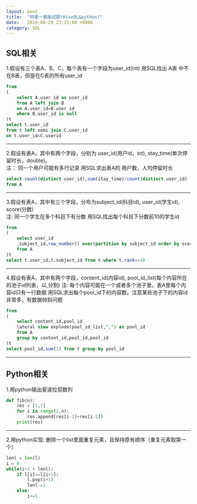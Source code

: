 ```yaml
---
layout: post
title:  "阿里一面面试题(HiveQL&python)"
date:   2019-08-29 23:15:00 +0800
category: SQL
---
```


## SQL相关

1.假设有三个表A、B、C，每个表有一个字段为user_id(int)
用SQL找出 A表 中不在B表，但是在C表的所有user_id 

```sql
from
(
    select A.user_id as user_id 
    from A left join B 
    on A.user_id=B.user_id 
    where B.user_id is null
)t
select t.user_id 
from t left semi join C.user_id 
on t.user_id=C.userid
```

---

2.假设有表A，其中有两个字段，分别为 user_id(用户id，int), stay_time(单次停留时长，double)。  
注： 同一个用户可能有多行记录
用SQL求出表A的 用户数，人均停留时长

```sql
select count(distinct user_id),sum(stay_time)/count(distinct user_id) 
from A
```

---

3.假设有表A，其中有三个字段，分布为subject_id(科目id), user_id(学生id), score(分数)  
注: 同一个学生在多个科目下有分数
用SQL找出每个科目下分数前10的学生id

```sql
from
(
    select user_id
    ,subject_id,row_number() over(partition by subject_id order by score desc) as rank 
    from A
)t
select t.user_id,t.subject_id from t where t.rank<=10
```

---

4.假设有表A，其中有两个字段，content_id(内容id), pool_id_list(每个内容所在的池子id列表，以,分割)
注: 每个内容可能在一个或者多个池子里，表A里每个内容id只有一行数据
用SQL求出每个pool_id下的内容数。注意某些池子下的内容id非常多，有数据倾斜问题

```sql
from
(
    select content_id,pool_id
    lateral view explode(pool_id_list,",") as pool_id 
    from A 
    group by content_id,pool_id,pool_id
)t
select pool_id,sum(1) from t group by pool_id
```

---

## Python相关
1.用python输出斐波拉契数列

```python
def fib(n):
	res = [1,1]
    for i in range(2,n):
		res.append(res[i-1]+res[i-2])
    print(res)
```

---

2.用python实现: 删除一个list里面重复元素，且保持原有顺序（重复元素取第一个）

```python
lenl = len(l)
i = 0
while(i+1 < lenl):
	if l[i]==l[i+1]:
		l.pop(i+1)
        lenl-=1
    else:
		i+=1
```





